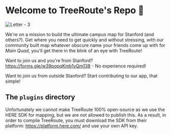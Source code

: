 # Welcome to TreeRoute's Repo 👋

![Letter - 3](https://user-images.githubusercontent.com/29983481/200158251-df65f025-8e37-4fb1-969c-ae97b531f3e6.svg)

We're on a mission to build the ultimate campus map for Stanford (and others?). Get where you need to get quickly and without stressing, with our community built map whatever obscure name your friends come up with for _Main Quad_, you'll get there in the blink of an eye with TreeRoute!

Want to join us and you're from Stanford? <https://forms.gle/w39popqKmb1vQm138> - No experience required!

Want to join us from outside Stanford? Start contributing to our app, that simple!

## The `plugins` directory

Unfortunately we cannot make TreeRoute 100% open-source as we use the HERE SDK for mapping, but we are not allowed to publish this. As a result, in order to compile TreeRoute, you must download the SDK from their platform: <https://platform.here.com/> and use your own API key.
